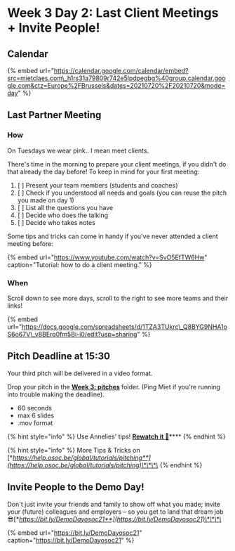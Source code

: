# Week 3 Day 2: Last Client Meetings + Invite People!

## Calendar

{% embed url="https://calendar.google.com/calendar/embed?src=mietclaes.com\_h1rs31a79809r742e5lpdpegbg%40group.calendar.google.com&ctz=Europe%2FBrussels&dates=20210720%2F20210720&mode=day" %}

## Last Partner Meeting

### How

On Tuesdays we wear pink.. I mean meet clients.

There's time in the morning to prepare your client meetings, if you didn't do that already the day before! To keep in mind for your first meeting:

1. [ ] Present your team members \(students and coaches\)
2. [ ] Check if you understood all needs and goals \(you can reuse the pitch you made on day 1\)
3. [ ] List all the questions you have
4. [ ] Decide who does the talking
5. [ ] Decide who takes notes

Some tips and tricks can come in handy if you've never attended a client meeting before:

{% embed url="https://www.youtube.com/watch?v=SvO5EfTW6Hw" caption="Tutorial: how to do a client meeting." %}

### When

Scroll down to see more days, scroll to the right to see more teams and their links!

{% embed url="https://docs.google.com/spreadsheets/d/1TZA3TUkrc\_Q8BYG9NHA1oS6o67V\_v8BErq0fm5Bi-i0/edit?usp=sharing" %}

## Pitch Deadline at 15:30

Your third pitch will be delivered in a video format.

Drop your pitch in the [**Week 3: pitches**](https://drive.google.com/drive/folders/1sorRG5n-Zbvg7wNk_oKEFzcc0ieCokf8?usp=sharing) folder. \(Ping Miet if you're running into trouble making the deadline\).

* 60 seconds
* max 6 slides
* .mov format

{% hint style="info" %}
Use Annelies' tips! [**Rewatch it 🥳**](../../workshops-and-talks.md#how-to-pro-pitch-with-less-by-annelies)\*\*\*\*
{% endhint %}

{% hint style="info" %}
More Tips & Tricks on [**https://help.osoc.be/global/tutorials/pitching**](https://help.osoc.be/global/tutorials/pitching)\*\*\*\*
{% endhint %}

## Invite People to the Demo Day!

Don't just invite your friends and family to show off what you made; invite your \(future\) colleagues and employers – so you get to land that dream job 😎[**https://bit.ly/DemoDayosoc21**](https://bit.ly/DemoDayosoc21)\*\*\*\*

{% embed url="https://bit.ly/DemoDayosoc21" caption="https://bit.ly/DemoDayosoc21" %}

